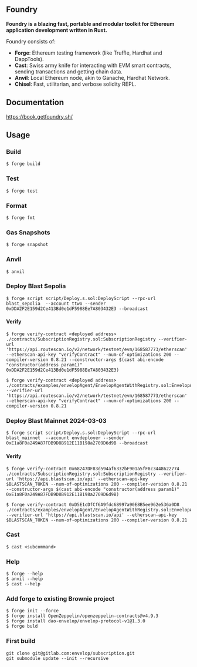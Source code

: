 ## Foundry

**Foundry is a blazing fast, portable and modular toolkit for Ethereum application development written in Rust.**

Foundry consists of:

-   **Forge**: Ethereum testing framework (like Truffle, Hardhat and DappTools).
-   **Cast**: Swiss army knife for interacting with EVM smart contracts, sending transactions and getting chain data.
-   **Anvil**: Local Ethereum node, akin to Ganache, Hardhat Network.
-   **Chisel**: Fast, utilitarian, and verbose solidity REPL.

## Documentation

https://book.getfoundry.sh/

## Usage

### Build

```shell
$ forge build
```

### Test

```shell
$ forge test
```

### Format

```shell
$ forge fmt
```

### Gas Snapshots

```shell
$ forge snapshot
```

### Anvil

```shell
$ anvil
```

### Deploy Blast Sepolia

```shell
$ forge script script/Deploy.s.sol:DeployScript --rpc-url blast_sepolia  --account ttwo --sender 0xDDA2F2E159d2Ce413Bd0e1dF5988Ee7A803432E3 --broadcast
```

#### Verify

```shell
$ forge verify-contract <deployed address>  ./contracts/SubscriptionRegistry.sol:SubscriptionRegistry --verifier-url 'https://api.routescan.io/v2/network/testnet/evm/168587773/etherscan' --etherscan-api-key "verifyContract" --num-of-optimizations 200 --compiler-version 0.8.21 --constructor-args $(cast abi-encode "constructor(address param1)" 0xDDA2F2E159d2Ce413Bd0e1dF5988Ee7A803432E3)

$ forge verify-contract <deployed address>  ./contracts/examples/envelopAgent/EnvelopAgentWithRegistry.sol:EnvelopAgentWithRegistry --verifier-url 'https://api.routescan.io/v2/network/testnet/evm/168587773/etherscan' --etherscan-api-key "verifyContract" --num-of-optimizations 200 --compiler-version 0.8.21 
```

### Deploy Blast Mainnet 2024-03-03

```shell
$ forge script script/Deploy.s.sol:DeployScript --rpc-url blast_mainnet  --account envdeployer --sender 0xE1a8F0a249A87FDB9D8B912E11B198a2709D6d9B --broadcast
```

#### Verify

```shell
$ forge verify-contract 0x68247DF83d594af6332bF901a5fF8c3448622774  ./contracts/SubscriptionRegistry.sol:SubscriptionRegistry --verifier-url 'https://api.blastscan.io/api' --etherscan-api-key $BLASTSCAN_TOKEN --num-of-optimizations 200 --compiler-version 0.8.21 --constructor-args $(cast abi-encode "constructor(address param1)" 0xE1a8F0a249A87FDB9D8B912E11B198a2709D6d9B)

$ forge verify-contract 0xD5E1cDfCf6A9fdc68997a90E8B5ee962e536a0D8  ./contracts/examples/envelopAgent/EnvelopAgentWithRegistry.sol:EnvelopAgentWithRegistry --verifier-url 'https://api.blastscan.io/api' --etherscan-api-key $BLASTSCAN_TOKEN --num-of-optimizations 200 --compiler-version 0.8.21 
```

### Cast

```shell
$ cast <subcommand>
```

### Help

```shell
$ forge --help
$ anvil --help
$ cast --help
```

### Add forge to existing Brownie project
```shell
$ forge init --force
$ forge install OpenZeppelin/openzeppelin-contracts@v4.9.3
$ forge install dao-envelop/envelop-protocol-v1@1.3.0
$ forge buld
```
### First build
```shell
git clone git@gitlab.com:envelop/subscription.git
git submodule update --init --recursive
```